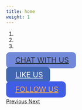 ```yaml
---
title: home
weight: 1
---
```

<html>

<head>
    <meta name="viewport" content="width=device-width, initial-scale=1, maximum-scale=1, user-scalable=no">
    <style type="text/css">
        html,
        body { 
            height: 450px;
            width: 100%
        }
        .mid-right { 
            top: 50%; 
            right: 10%; 
            transform: translateY(-50%);
        } 
        .btn-xl {
            padding: 10px 20px;
            font-size: 20px;
            border-radius: 10px;
            width:100%;
        }
        .btn-discord {
            color: #2C2F33;
            background-color: #7289DA;
            border-color: #7289DA;
        }
        .btn-discord:hover {
            color: #7289DA;
            background-color: #fff;
        }
        .btn-facebook{
            color: #FFFFFF;
            background-color: #4267B2;
            border-color: #4267B2;
        }
        .btn-facebook:hover {
            color: #4267B2;
            background-color: #FFFFFF;
        }
        .btn-instagram {
            color: #FCAF45;
            background-color: #405DE6;
            /* border-color: #405DE6; */
        }
        .btn-instagram:hover {
            color: #C13584;
            background-color: #FFDC80;
        }
        .btn-twitter {
            color: #2C2F33;
            background-color: #7289DA;
            border-color: #7289DA;
        }
        .btn-twitter:hover {
            color: #99AAB5;
            background-color: #2C2F33;
        }
        .btn-reddit {
            color: #2C2F33;
            background-color: #7289DA;
            border-color: #7289DA;
        }
        .btn-reddit:hover {
            color: #99AAB5;
            background-color: #2C2F33;
        }
        /* .carousel-control-next-icon,
        .carousel-control-prev-icon {
        color: #000000 ;
        font-size: 20px;
        } */
    </style>
</head>

<body>
<div id="social-media" class="carousel slide" data-ride="carousel">
  <ol class="carousel-indicators">
    <li data-target="#social-media" data-slide-to="0" class="active"></li>
    <li data-target="#social-media" data-slide-to="1"></li>
    <li data-target="#social-media" data-slide-to="2"></li>
  </ol>
  <div class="carousel-inner">
    <div class="carousel-item active">
      <img src="https://ucfacmw.org/img/headers/Discord-Slider.png" class="d-block w-100">
        <div class="position-absolute mid-right">
            <a class="btn btn-discord btn-xl" href="http://bit.ly/ACMW-discord" role="button">
            <i class="fab fa-discord" style="padding-right: 5px;"></i>  CHAT WITH US</a>
        </div> 
    </div>
    <div class="carousel-item">
      <img src="https://ucfacmw.org/img/headers/Facebook-Slider.PNG" class="d-block w-100">
      <div class="position-absolute mid-right">
            <a class="btn btn-facebook btn-xl" href="https://www.facebook.com/ucfacmw/" role="button">
            <i class="far fa-thumbs-up" style="padding-right: 5px;"></i>  LIKE US</a>
        </div> 
    </div>
    <div class="carousel-item">
      <img src="https://ucfacmw.org/img/headers/Instagram-Slider.PNG" class="d-block w-100">
      <div class="position-absolute mid-right">
            <a class="btn btn-instagram btn-xl" href="https://www.instagram.com/ucfacmw" role="button">
            <i class="fab fa-instagram" style="padding-right: 5px;"></i>  FOLLOW US</a>
        </div> 
    </div>
  </div>
  <a class="carousel-control-prev" href="#social-media" role="button" data-slide="prev">
    <span class="carousel-control-prev-icon" aria-hidden="true"></span>
    <span class="sr-only">Previous</span>
  </a>
  <a class="carousel-control-next" href="#social-media" role="button" data-slide="next">
    <span class="carousel-control-next-icon" aria-hidden="true"></span>
    <span class="sr-only">Next</span>
  </a>
</div>
</body> 
  
</html> 

